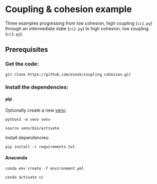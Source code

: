 # Coupling & cohesion example

Three examples progressing from low cohesion, high coupling (`cc1.py`) through an intermediate state (`cc2.py`) to high cohesion, low coupling (`cc3.py`).

## Prerequisites

### Get the code:

`git clone https://github.com/eznuk/coupling_cohesion.git`

### Install the dependencies:

#### pip
Optionally create a new [venv](https://docs.python.org/3/library/venv.html):

`python3 -m venv venv`

`source venv/bin/activate`

Install dependencies:

`pip install -r requirements.txt`

#### Anaconda
`conda env create -f environment.yml`

`conda activate cc`